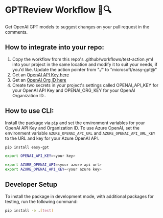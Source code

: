 # GPTReview Workflow 🤖🔍

Get OpenAI GPT models to suggest changes on your pull request in the comments.

## How to integrate into your repo:

1. Copy the workflow from this repo's .github/workflows/test-action.yml into your project in the same location and modify it to suit your needs, if you'd like. Update the action pointer from "./" to "microsoft/easy-gpt@<version>"
2. Get an [OpenAI API Key here](https://beta.openai.com/account/api-keys)
3. Get an [OpenAI Org ID here](https://beta.openai.com/account/org-settings)
4. Create two secrets in your project's settings called OPENAI_API_KEY for your OpenAI API Key and OPENAI_ORG_KEY for your OpenAI Organization ID..

## How to use CLI:

Install the package via `pip` and set the environment variables for your OpenAI API Key and Organization ID.
To use Azure OpenAI, set the environment variable `AZURE_OPENAI_API_URL` and `AZURE_OPENAI_API_URL_KEY` to the URL and key for your Azure OpenAI API.


```bash
pip install easy-gpt

export OPENAI_API_KEY=<your key>

export AZURE_OPENAI_API=<your azure api url>
export AZURE_OPENAI_API_KEY=<your azure key>

```

## Developer Setup
To install the package in development mode, with additional packages for testing, run the following command:

```bash
pip install -e .[test]
```
